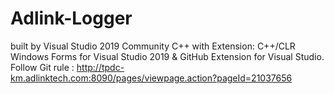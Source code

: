 # Adlink-Logger
built by Visual Studio 2019 Community C++ with Extension: C++/CLR Windows Forms for Visual Studio 2019 & GitHub Extension for Visual Studio.
Follow Git rule : http://tpdc-km.adlinktech.com:8090/pages/viewpage.action?pageId=21037656 
